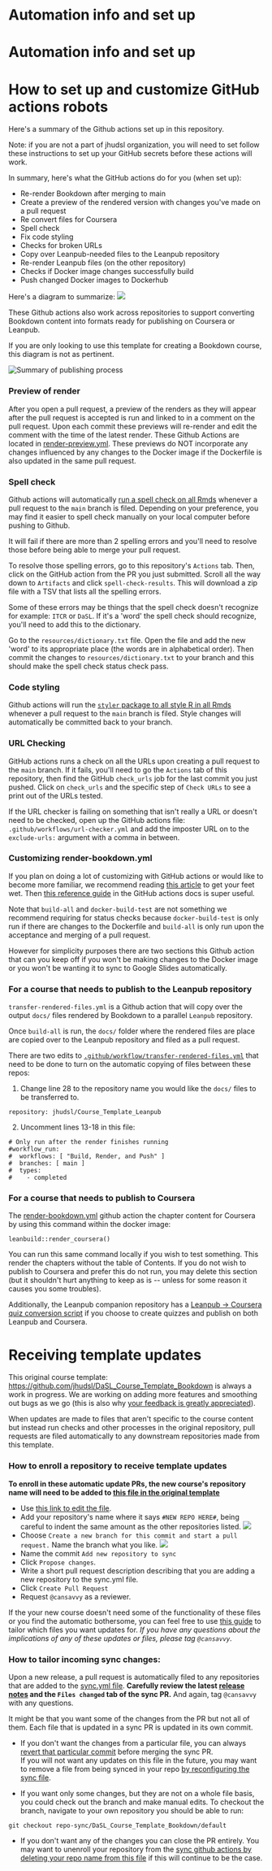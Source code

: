 
# Automation info and set up



# Automation info and set up

# How to set up and customize GitHub actions robots

Here's a summary of the Github actions set up in this repository.

Note: if you are not a part of jhudsl organization, you will need to set follow these instructions to set up your GitHub secrets before these actions will work.

In summary, here's what the GitHub actions do for you (when set up):
- Re-render Bookdown after merging to main
- Create a preview of the rendered version with changes you've made on a pull request
- Re convert files for Coursera
- Spell check
- Fix code styling
- Checks for broken URLs
- Copy over Leanpub-needed files to the Leanpub repository
- Re-render Leanpub files (on the other repository)
- Checks if Docker image changes successfully build
- Push changed Docker images to Dockerhub

Here's a diagram to summarize:
![](https://docs.google.com/presentation/d/18k_QN7l6zqZQXoiRfKWzcYFXNXJJEo6j4daYGoc3UcU/export/png?id=18k_QN7l6zqZQXoiRfKWzcYFXNXJJEo6j4daYGoc3UcU&pageid=p)

These Github actions also work across repositories to support converting Bookdown content into formats ready for publishing on Coursera or Leanpub.

If you are only looking to use this template for creating a Bookdown course, this diagram is not as pertinent.

![Summary of publishing process](https://docs.google.com/presentation/d/18k_QN7l6zqZQXoiRfKWzcYFXNXJJEo6j4daYGoc3UcU/export/png?id=18k_QN7l6zqZQXoiRfKWzcYFXNXJJEo6j4daYGoc3UcU&pageid=ged277ddb11_3_5)

### Preview of render

After you open a pull request, a preview of the renders as they will appear after the pull request is accepted is run and linked to in a comment on the pull request. Upon each commit these previews will re-render and edit the comment with the time of the latest render. These Github Actions are located in [render-preview.yml](https://github.com/jhudsl/DaSL_Course_Template_Bookdown/tree/main/.github/workflows/render-preview.yml).
These previews do NOT incorporate any changes influenced by any changes to the Docker image if the Dockerfile is also updated in the same pull request.

### Spell check

Github actions will automatically [run a spell check on all Rmds](https://github.com/jhudsl/DaSL_Course_Template_Bookdown/blob/main/.github/workflows/style-and-sp-check.yml) whenever a pull request to the `main` branch is filed.
Depending on your preference, you may find it easier to spell check manually on your local computer before pushing to Github.

It will fail if there are more than 2 spelling errors and you'll need to resolve those before being able to merge your pull request.

To resolve those spelling errors, go to this repository's `Actions` tab.
Then, click on the GitHub action from the PR you just submitted.
Scroll all the way down to `Artifacts` and click `spell-check-results`.
This will download a zip file with a TSV that lists all the spelling errors.

Some of these errors may be things that the spell check doesn't recognize for example: `ITCR` or `DaSL`.
If it's a 'word' the spell check should recognize, you'll need to add this to the dictionary.

Go to the `resources/dictionary.txt` file.
Open the file and add the new 'word' to its appropriate place (the words are in alphabetical order).
Then commit the changes to `resources/dictionary.txt` to your branch and this should make the spell check status check pass.

### Code styling

Github actions will run the [`styler` package to all style R in all Rmds](https://github.com/jhudsl/DaSL_Course_Template_Bookdown/blob/main/.github/workflows/style-and-sp-check.yml) whenever a pull request to the `main` branch is filed.
Style changes will automatically be committed back to your branch.

### URL Checking

GitHub actions runs a check on all the URLs upon creating a pull request to the `main` branch.
If it fails, you'll need to go the `Actions` tab of this repository, then find the GitHub `check_urls` job for the last commit you just pushed.
Click on `check_urls` and the specific step of `Check URLs` to see a print out of the URLs tested.

If the URL checker is failing on something that isn't really a URL or doesn't need to be checked, open up the GitHub actions file: `.github/workflows/url-checker.yml` and add the imposter URL on to the `exclude-urls:` argument with a comma in between.

### Customizing render-bookdown.yml

If you plan on doing a lot of customizing with GitHub actions or would like to become more familiar, we recommend reading [this article](https://itnext.io/getting-started-with-github-actions-fe94167dbc6d) to get your feet wet. Then [this reference guide](https://docs.github.com/en/actions/reference/workflow-syntax-for-github-actions) in the GitHub actions docs is super useful.

Note that `build-all` and `docker-build-test` are not something we recommend requiring for status checks because `docker-build-test` is only run if there are changes to the Dockerfile and `build-all` is only run upon the acceptance and merging of a pull request.

However for simplicity purposes there are two sections this Github action that can you keep off if you won't be making changes to the Docker image or you won't be wanting it to sync to Google Slides automatically.

### For a course that needs to publish to the Leanpub repository

`transfer-rendered-files.yml` is a Github action that will copy over the output `docs/` files rendered by Bookdown to a parallel `Leanpub` repository.

Once `build-all` is run, the `docs/` folder where the rendered files are place are copied over to the Leanpub repository and filed as a pull request.

There are two edits to [`.github/workflow/transfer-rendered-files.yml`](https://github.com/jhudsl/DaSL_Course_Template_Bookdown/blob/main/.github/workflows/transfer-rendered-files.yml) that need to be done to turn on the automatic copying of files between these repos:  

1) Change line 28 to the repository name you would like the `docs/` files to be transferred to.
```
repository: jhudsl/Course_Template_Leanpub
```

2) Uncomment lines 13-18 in this file:
```
# Only run after the render finishes running
#workflow_run:
#  workflows: [ "Build, Render, and Push" ]
#  branches: [ main ]
#  types:
#    - completed
```

### For a course that needs to publish to Coursera

The [render-bookdown.yml](https://github.com/jhudsl/DaSL_Course_Template_Bookdown/blob/main/.github/workflows/render-bookdown.yml) github action the chapter content for Coursera by using this command within the docker image:
```
leanbuild::render_coursera()
```
You can run this same command locally if you wish to test something.
This render the chapters without the table of Contents.
If you do not wish to publish to Coursera and prefer this do not run, you may delete this section (but it shouldn't hurt anything to keep as is -- unless for some reason it causes you some troubles).

Additionally, the Leanpub companion repository has a [Leanpub -> Coursera quiz conversion script](https://github.com/jhudsl/DaSL_Course_Template_Leanpub/blob/main/scripts/coursera_quiz_conversion.R) if you choose to create quizzes and publish on both Leanpub and Coursera.


# Receiving template updates

This original course template: https://github.com/jhudsl/DaSL_Course_Template_Bookdown is always a work in progress.
We are working on adding more features and smoothing out bugs as we go (this is also why [your feedback is greatly appreciated](https://github.com/jhudsl/DaSL_Course_Template_Bookdown/issues/new/choose)).

When updates are made to files that aren't specific to the course content but instead run checks and other processes in the original repository, pull requests are filed automatically to any downstream repositories made from this template.

### How to enroll a repository to receive template updates

**To enroll in these automatic update PRs, the new course's repository name will need to be added to [this file in the original template](https://github.com/jhudsl/DaSL_Course_Template_Bookdown/edit/main/.github/sync.yml)**

- Use [this link to edit the file](https://github.com/jhudsl/DaSL_Course_Template_Bookdown/edit/main/.github/sync.yml).
- Add your repository's name where it says `#NEW REPO HERE#`, being careful to indent the same amount as the other repositories listed.
![](https://raw.githubusercontent.com/jhudsl/DaSL_Course_Template_Bookdown/main/resources/screenshots/edit-sync.yml.png)
- Choose `Create a new branch for this commit and start a pull request.` Name the branch what you like.
![](https://raw.githubusercontent.com/jhudsl/DaSL_Course_Template_Bookdown/main/resources/screenshots/add-repo-sync.png)
- Name the commit `Add new repository to sync`
- Click `Propose changes`.
- Write a short pull request description describing that you are adding a new repository to the sync.yml file.
- Click `Create Pull Request`
- Request `@cansavvy` as a reviewer.

If the your new course doesn't need some of the functionality of these files or you find the automatic bothersome, you can feel free to use [this guide](https://github.com/marketplace/actions/repo-file-sync-action#sync-the-same-files-to-multiple-repositories) to tailor which files you want updates for.
_If you have any questions about the implications of any of these updates or files, please tag `@cansavvy`._

### How to tailor incoming sync changes:  

Upon a new release, a pull request is automatically filed to any repositories that are added to the [sync.yml file](https://github.com/jhudsl/DaSL_Course_Template_Bookdown/blob/main/.github/sync.yml).
**Carefully review the latest [release notes](https://github.com/jhudsl/DaSL_Course_Template_Bookdown/wiki/Release-Notes) and the `Files changed` tab of the sync PR.** And again, tag `@cansavvy` with any questions.  

It might be that you want some of the changes from the PR but not all of them.
Each file that is updated in a sync PR is updated in its own commit.

- If you don't want the changes from a particular file, you can always [revert that particular commit](https://git-scm.com/docs/git-revert) before merging the sync PR.    
If you will not want any updates on this file in the future, you may want to remove a file from being synced in your repo [by reconfiguring the sync file](https://github.com/jhudsl/DaSL_Course_Template_Bookdown/blob/main/.github/sync.yml).

- If you want only some changes, but they are not on a whole file basis, you could check out the branch and make manual edits.
To checkout the branch, navigate to your own repository you should be able to run:  
```
git checkout repo-sync/DaSL_Course_Template_Bookdown/default
```

- If you don't want any of the changes you can close the PR entirely.
You may want to unenroll your repository from the [sync github actions by deleting your repo name from this file](https://github.com/jhudsl/DaSL_Course_Template_Bookdown/blob/main/.github/sync.yml) if this will continue to be the case.
